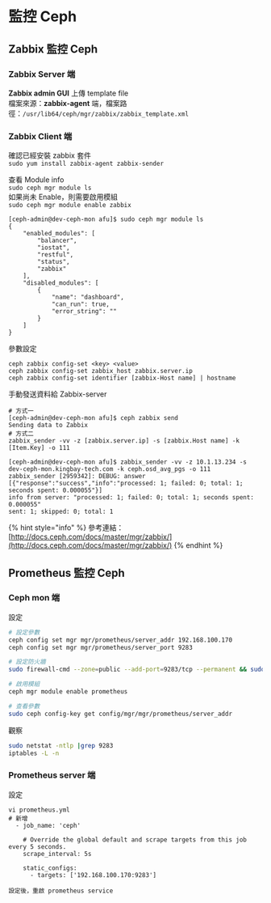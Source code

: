 # 監控 Ceph

## Zabbix 監控 Ceph

### Zabbix Server 端

**Zabbix admin GUI** 上傳 template file  
檔案來源：**zabbix-agent** 端，檔案路徑：`/usr/lib64/ceph/mgr/zabbix/zabbix_template.xml`

### Zabbix Client 端

確認已經安裝 zabbix 套件  
`sudo yum install zabbix-agent zabbix-sender`

查看 Module info  
`sudo ceph mgr module ls`  
如果尚未 Enable，則需要啟用模組  
`sudo ceph mgr module enable zabbix`

```text
[ceph-admin@dev-ceph-mon afu]$ sudo ceph mgr module ls
{
    "enabled_modules": [
        "balancer",
        "iostat",
        "restful",
        "status",
        "zabbix"
    ],
    "disabled_modules": [
        {
            "name": "dashboard",
            "can_run": true,
            "error_string": ""
        }
    ]
}
```

參數設定

```text
ceph zabbix config-set <key> <value>
ceph zabbix config-set zabbix_host zabbix.server.ip
ceph zabbix config-set identifier [zabbix-Host name] | hostname
```

手動發送資料給 Zabbix-server

```text
# 方式一
[ceph-admin@dev-ceph-mon afu]$ ceph zabbix send
Sending data to Zabbix
# 方式二
zabbix_sender -vv -z [zabbix.server.ip] -s [zabbix.Host name] -k [Item.Key] -o 111

[ceph-admin@dev-ceph-mon afu]$ zabbix_sender -vv -z 10.1.13.234 -s dev-ceph-mon.kingbay-tech.com -k ceph.osd_avg_pgs -o 111
zabbix_sender [2959342]: DEBUG: answer [{"response":"success","info":"processed: 1; failed: 0; total: 1; seconds spent: 0.000055"}]
info from server: "processed: 1; failed: 0; total: 1; seconds spent: 0.000055"
sent: 1; skipped: 0; total: 1

```

{% hint style="info" %}
參考連結：  
[http://docs.ceph.com/docs/master/mgr/zabbix/](http://docs.ceph.com/docs/master/mgr/zabbix/)
{% endhint %}

## Prometheus 監控 Ceph

### Ceph mon 端

設定

```bash
# 設定參數
ceph config set mgr mgr/prometheus/server_addr 192.168.100.170
ceph config set mgr mgr/prometheus/server_port 9283

# 設定防火牆
sudo firewall-cmd --zone=public --add-port=9283/tcp --permanent && sudo firewall-cmd --reload

# 啟用模組
ceph mgr module enable prometheus

# 查看參數
sudo ceph config-key get config/mgr/mgr/prometheus/server_addr

```

觀察

```bash
sudo netstat -ntlp |grep 9283
iptables -L -n

```

### Prometheus server 端

設定

```text
vi prometheus.yml
# 新增
  - job_name: 'ceph'

    # Override the global default and scrape targets from this job every 5 seconds.
    scrape_interval: 5s

    static_configs:
      - targets: ['192.168.100.170:9283']
      
設定後，重啟 prometheus service
```



